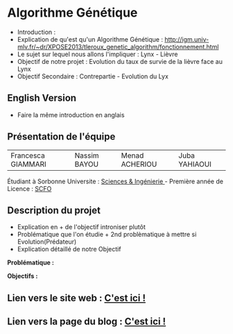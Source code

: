 # Algorithme Génétique 

- Introduction :
- Explication de qu'est qu'un Algorithme Génétique : http://igm.univ-mlv.fr/~dr/XPOSE2013/tleroux_genetic_algorithm/fonctionnement.html
- Le sujet sur lequel nous allons l'impliquer : Lynx - Lièvre
- Objectif de notre projet : Evolution du taux de survie de la lièvre face au Lynx
- Objectif Secondaire : Contrepartie - Evolution du Lyx
	
## English Version 

 - Faire la même introduction en anglais

## Présentation de l'équipe

<table>
    <tr>
        <td>Francesca GIAMMARI</td>
        <td>Nassim BAYOU</td>
        <td>Menad ACHERIOU</td>
        <td>Juba YAHIAOUI</td>
    </tr>
</table>

Étudiant à Sorbonne Universite : <a href="https://www.sorbonne-universite.fr/#Sciences%20&%20Ing%C3%A9nierie"> Sciences & Ingénierie </a> - Première année de Licence : <a href="https://sciences.sorbonne-universite.fr/formation-sciences/offre-de-formation/licences/cycle-dintegration-l1/portail-sciences-formelles"> SCFO </a>

## Description du projet
- Explication en + de l'objectif introniser plutôt
- Problématique que l'on étudie + 2nd problèmatique à mettre si Evolution(Prédateur)
- Explication détaillé de notre Objectif

**Problématique :** 

**Objectifs :** 

## Lien vers le site web : <a href="https://are-dynamic-2024-g4.github.io/algo-genetique/"> C'est ici ! </a>

## Lien vers la page du blog : <a href="https://are-dynamic-2024-g4.github.io/algo-genetique/blog"> C'est ici !</a>
